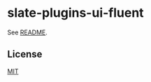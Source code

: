 # slate-plugins-ui-fluent

See [README](https://github.com/udecode/slate-plugins).

## License

[MIT](../../../LICENSE)
